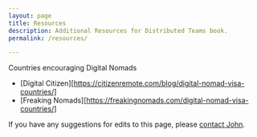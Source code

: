 ```yaml
---
layout: page
title: Resources
description: Additional Resources for Distributed Teams book.
permalink: /resources/

---
```


Countries encouraging Digital Nomads
* [Digital Citizen][https://citizenremote.com/blog/digital-nomad-visa-countries/]
* [Freaking Nomads][https://freakingnomads.com/digital-nomad-visa-countries/]


If you have any suggestions for edits to this page, please [contact John](/contact).
